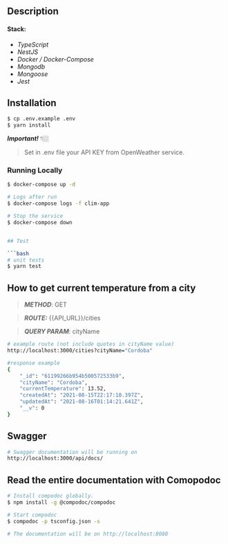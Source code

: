 ## Description

#### Stack:
- *TypeScript*
- *NestJS*
- *Docker / Docker-Compose*
- *Mongodb*
- *Mongoose*
- *Jest*

## Installation

```bash
$ cp .env.example .env
$ yarn install
```
***Important!*** 👇🏼
> Set in .env file your API KEY from OpenWeather service. 


### Running Locally

```bash
$ docker-compose up -d

# Logs after run
$ docker-compose logs -f clim-app

# Stop the service
$ docker-compose down


## Test

```bash
# unit tests
$ yarn test
```

## How to get current temperature from a city

> ***METHOD***: GET

> ***ROUTE:*** {{API_URL}}/cities

> ***QUERY PARAM***: cityName
```bash
# example route (not include quotes in cityName value)
http://localhost:3000/cities?cityName="Cordoba"

#response example
{
    "_id": "61199266b954b500572533b9",
    "cityName": "Cordoba",
    "currentTemperature": 13.52,
    "createdAt": "2021-08-15T22:17:10.397Z",
    "updatedAt": "2021-08-16T01:14:21.641Z",
    "__v": 0
}
```
## Swagger

```bash
# Swagger documentation will be running on
http://localhost:3000/api/docs/
```


## Read the entire documentation with Comopodoc
```bash
# Install compodoc globally.
$ npm install -g @compodoc/compodoc

# Start compodoc
$ compodoc -p tsconfig.json -s

# The documentation will be on http://localhost:8080
```
